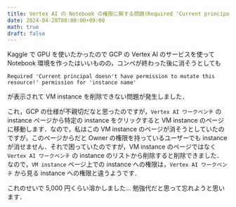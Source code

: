 ```yaml
---
title: Vertex AI の Notebook の権限に関する問題(Required 'Current principal doesn't have permission to mutate this resource!' permission for 'instance name')
date: 2024-04-28T00:00:00+09:00
math: true
draft: false
---
```


Kaggle で GPU を使いたかったので GCP の Vertex AI のサービスを使って Notebook 環境を作ったはいいものの，コンペが終わった後に消そうとしても
```
Required 'Current principal doesn't have permission to mutate this resource!' permission for 'instance name'
```
が表示されて VM instance を削除できない問題が発生しました．

<!--more-->

これ，GCP の仕様が不親切だなと思ったのですが，` Vertex AI ワークベンチ ` の instance ページから特定の instance をクリックすると VM instance のページに移動します．なので，私はこの VM instance のページが消そうとしていたのですが，このページからだと Owner の権限を持っているユーザーでも instance が消せません．それで困っていたのですが，VM instance のページではなく ` Vertex AI ワークベンチ ` の instance のリストから削除すると削除できました．なので，` VM instance ` ページ上での instance への権限は，` Vertex AI ワークベンチ ` から見る instance への権限と違うようです．

これのせいで 5,000 円くらい溶かしました... 勉強代だと思って忘れようと思います．